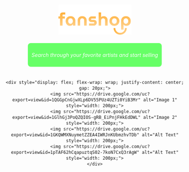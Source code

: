 <div style="text-align: center;">
    <img src="assets/images/logo.png" alt="Logo" style="width: 200px; margin-bottom: 20px;">
    <div style="background-color: #66FF66;
                padding: 10px;
                border-radius: 8px;
                display: inline-block; 
                margin-bottom: 20px;">
        <p style="color: white; Your new favorite marketplace, flooded with your favorite artists' merchandises. </p>
        <p style="color: white; /* White text color */">
            <em>Search through your favorite artists and start selling</em>
        </p>
    </div>

    <div style="display: flex; flex-wrap: wrap; justify-content: center; gap: 20px;">
        <img src="https://drive.google.com/uc?export=view&id=1QGGpCnGjwXLp6DV55PUz4UZTi0YiB3Mr" alt="Image 1" style="width: 200px;">
        <img src="https://drive.google.com/uc?export=view&id=1GlhGj3PoQZQIOS-gRB_EiPnjFHkEdDWL" alt="Image 2" style="width: 200px;">
        <img src="https://drive.google.com/uc?export=view&id=1GKQWMXNuymetZZEA4IWRJnKUbmzhvTDb" alt="Alt Text" style="width: 200px;">
        <img src="https://drive.google.com/uc?export=view&id=1pTAF62hCqapuztqS02-7koN7CxQ3rAgW" alt="Alt Text" style="width: 200px;">
    </div>
</div>
